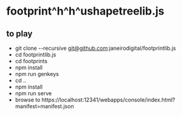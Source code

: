 # footprint^h^h^ushapetreelib.js

## to play
* git clone --recursive git@github.com:janeirodigital/footprintlib.js
* cd footprintlib.js
* cd footprints
* npm install
* npm run genkeys
* cd ..
* npm install
* npm run serve
* browse to https://localhost:12341/webapps/console/index.html?manifest=manifest.json
